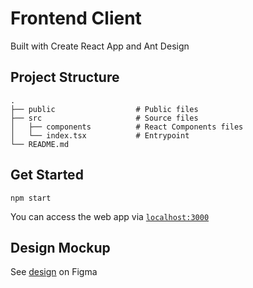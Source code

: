 # Frontend Client

Built with Create React App and Ant Design

## Project Structure

```
.
├── public                  # Public files
├── src                     # Source files
│   ├── components          # React Components files
│   └── index.tsx           # Entrypoint
└── README.md
```

## Get Started

```
npm start
```
You can access the web app via [`localhost:3000`](http://localhost:3000)

## Design Mockup

See [design](https://www.figma.com/proto/xQu09fVEgRnbl5HPaUNsbK/Hemingway-Search?node-id=0%3A1&scaling=min-zoom&page-id=0%3A1) on Figma